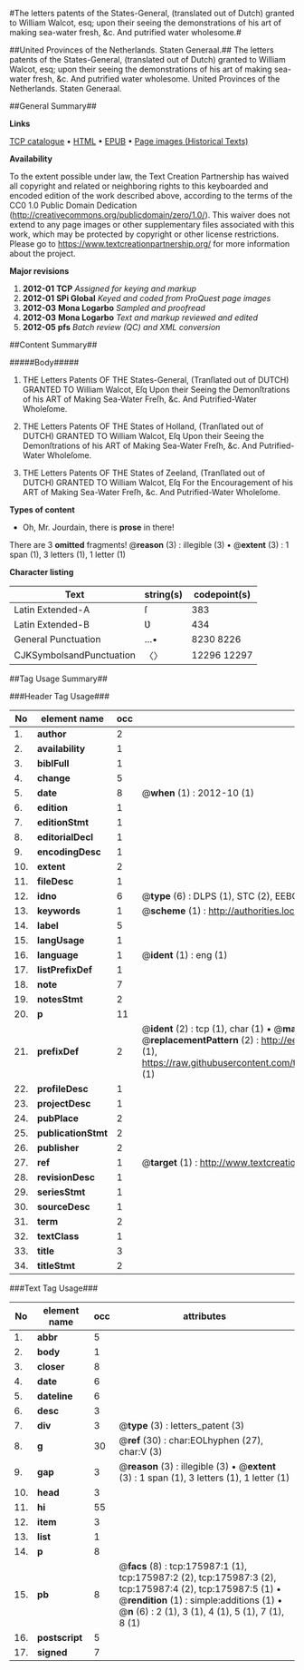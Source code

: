 #The letters patents of the States-General, (translated out of Dutch) granted to William Walcot, esq; upon their seeing the demonstrations of his art of making sea-water fresh, &c. And putrified water wholesome.#

##United Provinces of the Netherlands. Staten Generaal.##
The letters patents of the States-General, (translated out of Dutch) granted to William Walcot, esq; upon their seeing the demonstrations of his art of making sea-water fresh, &c. And putrified water wholesome.
United Provinces of the Netherlands. Staten Generaal.

##General Summary##

**Links**

[TCP catalogue](http://www.ota.ox.ac.uk/tcp/)  • 
[HTML](http://tei.it.ox.ac.uk/tcp/Texts-HTML/free/B04/B04534.html)  • 
[EPUB](http://tei.it.ox.ac.uk/tcp/Texts-EPUB/free/B04/B04534.epub) • 
[Page images (Historical Texts)](https://historicaltexts.jisc.ac.uk/eebo-52614802e)

**Availability**

To the extent possible under law, the Text Creation Partnership has waived all copyright and related or neighboring rights to this keyboarded and encoded edition of the work described above, according to the terms of the CC0 1.0 Public Domain Dedication (http://creativecommons.org/publicdomain/zero/1.0/). This waiver does not extend to any page images or other supplementary files associated with this work, which may be protected by copyright or other license restrictions. Please go to https://www.textcreationpartnership.org/ for more information about the project.

**Major revisions**

1. __2012-01__ __TCP__ *Assigned for keying and markup*
1. __2012-01__ __SPi Global__ *Keyed and coded from ProQuest page images*
1. __2012-03__ __Mona Logarbo__ *Sampled and proofread*
1. __2012-03__ __Mona Logarbo__ *Text and markup reviewed and edited*
1. __2012-05__ __pfs__ *Batch review (QC) and XML conversion*

##Content Summary##

#####Body#####

1. THE Letters Patents OF THE States-General, (Tranſlated out of DUTCH) GRANTED TO William Walcot, Eſq Upon their Seeing the Demonſtrations of his ART of Making Sea-Water Freſh, &c. And Putrified-Water Wholeſome.

1. THE Letters Patents OF THE States of Holland, (Tranſlated out of DUTCH) GRANTED TO William Walcot, Eſq Upon their Seeing the Demonſtrations of his ART of Making Sea-Water Freſh, &c. And Putrified-Water Wholeſome.

1. THE Letters Patents OF THE States of Zeeland, (Tranſlated out of DUTCH) GRANTED TO William Walcot, Eſq For the Encouragement of his ART of Making Sea-Water Freſh, &c. And Putrified-Water Wholeſome.

**Types of content**

  * Oh, Mr. Jourdain, there is **prose** in there!

There are 3 **omitted** fragments! 
 @__reason__ (3) : illegible (3)  •  @__extent__ (3) : 1 span (1), 3 letters (1), 1 letter (1)

**Character listing**


|Text|string(s)|codepoint(s)|
|---|---|---|
|Latin Extended-A|ſ|383|
|Latin Extended-B|Ʋ|434|
|General Punctuation|…•|8230 8226|
|CJKSymbolsandPunctuation|〈〉|12296 12297|

##Tag Usage Summary##

###Header Tag Usage###

|No|element name|occ|attributes|
|---|---|---|---|
|1.|__author__|2||
|2.|__availability__|1||
|3.|__biblFull__|1||
|4.|__change__|5||
|5.|__date__|8| @__when__ (1) : 2012-10 (1)|
|6.|__edition__|1||
|7.|__editionStmt__|1||
|8.|__editorialDecl__|1||
|9.|__encodingDesc__|1||
|10.|__extent__|2||
|11.|__fileDesc__|1||
|12.|__idno__|6| @__type__ (6) : DLPS (1), STC (2), EEBO-CITATION (1), OCLC (1), VID (1)|
|13.|__keywords__|1| @__scheme__ (1) : http://authorities.loc.gov/ (1)|
|14.|__label__|5||
|15.|__langUsage__|1||
|16.|__language__|1| @__ident__ (1) : eng (1)|
|17.|__listPrefixDef__|1||
|18.|__note__|7||
|19.|__notesStmt__|2||
|20.|__p__|11||
|21.|__prefixDef__|2| @__ident__ (2) : tcp (1), char (1)  •  @__matchPattern__ (2) : ([0-9\-]+):([0-9IVX]+) (1), (.+) (1)  •  @__replacementPattern__ (2) : http://eebo.chadwyck.com/downloadtiff?vid=$1&page=$2 (1), https://raw.githubusercontent.com/textcreationpartnership/Texts/master/tcpchars.xml#$1 (1)|
|22.|__profileDesc__|1||
|23.|__projectDesc__|1||
|24.|__pubPlace__|2||
|25.|__publicationStmt__|2||
|26.|__publisher__|2||
|27.|__ref__|1| @__target__ (1) : http://www.textcreationpartnership.org/docs/. (1)|
|28.|__revisionDesc__|1||
|29.|__seriesStmt__|1||
|30.|__sourceDesc__|1||
|31.|__term__|2||
|32.|__textClass__|1||
|33.|__title__|3||
|34.|__titleStmt__|2||


###Text Tag Usage###

|No|element name|occ|attributes|
|---|---|---|---|
|1.|__abbr__|5||
|2.|__body__|1||
|3.|__closer__|8||
|4.|__date__|6||
|5.|__dateline__|6||
|6.|__desc__|3||
|7.|__div__|3| @__type__ (3) : letters_patent (3)|
|8.|__g__|30| @__ref__ (30) : char:EOLhyphen (27), char:V (3)|
|9.|__gap__|3| @__reason__ (3) : illegible (3)  •  @__extent__ (3) : 1 span (1), 3 letters (1), 1 letter (1)|
|10.|__head__|3||
|11.|__hi__|55||
|12.|__item__|3||
|13.|__list__|1||
|14.|__p__|8||
|15.|__pb__|8| @__facs__ (8) : tcp:175987:1 (1), tcp:175987:2 (2), tcp:175987:3 (2), tcp:175987:4 (2), tcp:175987:5 (1)  •  @__rendition__ (1) : simple:additions (1)  •  @__n__ (6) : 2 (1), 3 (1), 4 (1), 5 (1), 7 (1), 8 (1)|
|16.|__postscript__|5||
|17.|__signed__|7||
